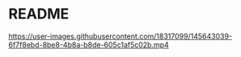 # README



https://user-images.githubusercontent.com/18317099/145643039-6f7f8ebd-8be8-4b8a-b8de-605c1af5c02b.mp4

